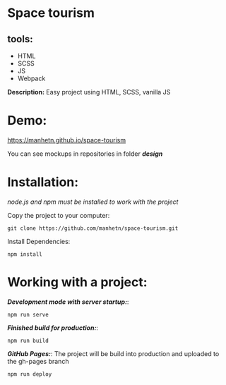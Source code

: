 # Space tourism

## tools:
- HTML
- SCSS
- JS
- Webpack

**Description:** Easy project using HTML, SCSS, vanilla JS

# Demo:

https://manhetn.github.io/space-tourism

You can see mockups in repositories in folder **_design_**

# Installation:
_node.js and npm must be installed to work with the project_

Copy the project to your computer:

```
git clone https://github.com/manhetn/space-tourism.git
```

Install Dependencies:

```
npm install
```

# Working with a project:

**_Development mode with server startup:_**:

```
npm run serve
```

**_Finished build for production:_**: 

```
npm run build
```

**_GitHub Pages:_**:  The project will be build into production and uploaded to the gh-pages branch

```
npm run deploy
```

